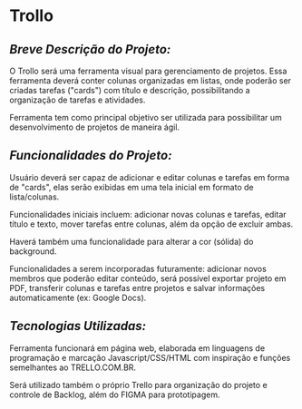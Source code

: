 # Trollo 

## ***Breve Descrição do Projeto:***

O Trollo será uma ferramenta visual para gerenciamento de projetos. 
Essa ferramenta deverá conter colunas organizadas em listas, onde poderão ser criadas tarefas ("cards") com título e descrição, possibilitando a organização de tarefas e atividades.

Ferramenta tem como principal objetivo ser utilizada para possibilitar um desenvolvimento de projetos de maneira ágil.

## ***Funcionalidades do Projeto:***

Usuário deverá ser capaz de adicionar e editar colunas e tarefas em forma de "cards", elas serão exibidas em uma tela inicial em formato de lista/colunas.

Funcionalidades iniciais incluem: adicionar novas colunas e tarefas, editar título e texto, mover tarefas entre colunas, além da opção de excluir ambas.

Haverá também uma funcionalidade para alterar a cor (sólida) do background.

Funcionalidades a serem incorporadas futuramente: adicionar novos membros que poderão editar conteúdo, será possível exportar projeto em PDF, transferir colunas e tarefas entre projetos e salvar informações automaticamente (ex: Google Docs).

## ***Tecnologias Utilizadas:***

Ferramenta funcionará em página web, elaborada em linguagens de programação e marcação Javascript/CSS/HTML com inspiração e funções semelhantes ao TRELLO.COM.BR.

Será utilizado também o próprio Trello para organização do projeto e controle de Backlog, além do FIGMA para prototipagem.
